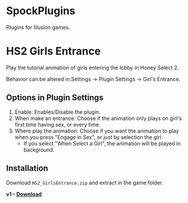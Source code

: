 # SpockPlugins
Plugins for Illusion games.

# HS2 Girls Entrance
Play the tutorial animation of girls entering the lobby in Honey Select 2.

Behavior can be altered in Settings -> Plugin Settings -> Girl's Entrance.

  ## Options in Plugin Settings
  1) Enable: Enables/Disable the plugin.
  2) When make an entrance: Choose if the animation only plays on girl's first time having sex, or every time.
  3) Where play the animation: Choose if you want the animation to play when you press "Engage in Sex", or just by selection the girl.
     * If you select "When Select a Girl", the animation will be played in background.
       
  ## Installation
  Download `HS2_GirlsEntrance.zip` and extract in the game folder.
  
  **v1 - [Download](https://github.com/SpockBauru/SpockPlugins/releases/tag/r1)**
